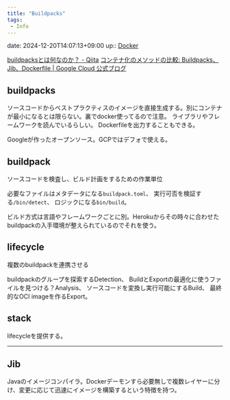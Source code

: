 ```yaml
---
title: "Buildpacks"
tags:
 - Info
---
```


date: 2024-12-20T14:07:13+09:00
up:: [Docker](../App/Docker.md)

[buildpacksとは何なのか？ - Qiita](https://qiita.com/souhei-etou/items/5aab1bb02cdded065d05)
[コンテナ化のメソッドの比較: Buildpacks、Jib、Dockerfile | Google Cloud 公式ブログ](https://cloud.google.com/blog/ja/products/containers-kubernetes/comparing-containerization-methods-buildpacks-jib-and-dockerfile?hl=ja)

## buildpacks
ソースコードからベストプラクティスのイメージを直接生成する。別にコンテナが最小になるとは限らない。裏でdocker使ってるので注意。
ライブラリやフレームワークを読んでいるらしい。
Dockerfileを出力することもできる。

Googleが作ったオープンソース。GCPではデフォで使える。

## buildpack
ソースコードを検査し、ビルド計画をするための作業単位

必要なファイルはメタデータになる`buildpack.toml`、
実行可否を検証する`/bin/detect`、
ロジックになる`bin/build`。

ビルド方式は言語やフレームワークごとに別。Herokuからその時々に合わせたbuildpackの入手環境が整えられているのでそれを使う。

## lifecycle
複数のbuildpackを連携させる

buildpackのグループを探索するDetection、
BuildとExportの最適化に使うファイルを見つける？Analysis、
ソースコードを変換し実行可能にするBuild、
最終的なOCI imageを作るExport。

## stack
lifecycleを提供する。


---

## Jib
Javaのイメージコンパイラ。Dockerデーモンすら必要無しで複数レイヤーに分け、変更に応じて迅速にイメージを構築するという特徴を持つ。